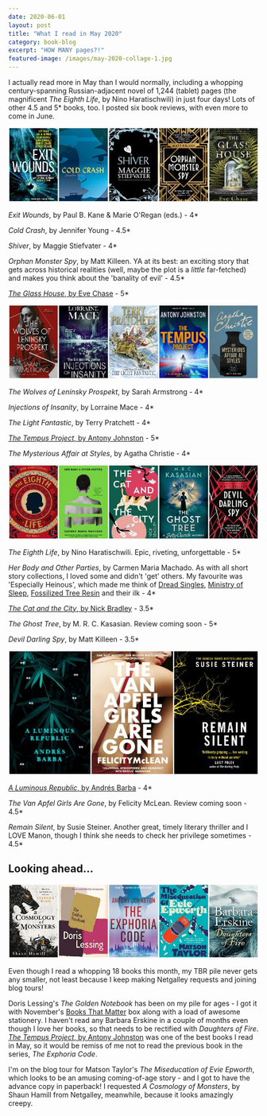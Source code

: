 ```yaml
---
date: 2020-06-01
layout: post
title: "What I read in May 2020"
category: book-blog
excerpt: "HOW MANY pages?!"
featured-image: /images/may-2020-collage-1.jpg
---
```


I actually read more in May than I would normally, including a whopping century-spanning Russian-adjacent novel of 1,244 (tablet) pages (the magnificent <cite>The Eighth Life</cite>, by Nino Haratischwili) in just four days! Lots of other 4.5 and 5* books, too. I posted six book reviews, with even more to come in June.

![Exit Wounds, Cold Crash, Shiver, Orphan Monster Spy, The Glass House](/images/may-2020-collage-1.jpg)

<cite>Exit Wounds</cite>, by Paul B. Kane & Marie O'Regan (eds.) - 4*

<cite>Cold Crash</cite>, by Jennifer Young - 4.5*

<cite>Shiver</cite>, by Maggie Stiefvater - 4*

<cite>Orphan Monster Spy</cite>, by Matt Killeen. YA at its best: an exciting story that gets across historical realities (well, maybe the plot is a *little* far-fetched) and makes you think about the 'banality of evil' - 4.5*

[<cite>The Glass House</cite>, by Eve Chase](/the-glass-house-by-eve-chase/) - 5*

![The Wolves of Leninsky Prospekt, Injections of Insanity, The Light Fantastic, The Tempus Project, The Mysterious Affair at Styles](/images/may-2020-collage-2.jpg)

<cite>The Wolves of Leninsky Prospekt</cite>, by Sarah Armstrong - 4*

<cite>Injections of Insanity</cite>, by Lorraine Mace - 4*

<cite>The Light Fantastic</cite>, by Terry Pratchett - 4*

[<cite>The Tempus Project</cite>, by Antony Johnston](/blog-tour-the-tempus-project/) - 5*

<cite>The Mysterious Affair at Styles</cite>, by Agatha Christie - 4*

![The Eighth Life, Her Body and Other Parties, The Cat and the City, The Ghost Tree, Devil Darling Spy](/images/may-2020-collage-3.jpg)

<cite>The Eighth Life</cite>, by Nino Haratischwili. Epic, riveting, unforgettable - 5*

<cite>Her Body and Other Parties</cite>, by Carmen Maria Machado. As with all short story collections, I loved some and didn't 'get' others. My favourite was 'Especially Heinous', which made me think of [Dread Singles](https://twitter.com/hottestsingles), [Ministry of Sleep](https://twitter.com/MIN_OF_SLEEP), [Fossilized Tree Resin](https://twitter.com/Jamberee13) and their ilk - 4*

[<cite>The Cat and the City</cite>, by Nick Bradley](/the-cat-and-the-city-by-nick-bradley/) - 3.5*

<cite>The Ghost Tree</cite>, by M. R. C. Kasasian. Review coming soon - 5*

<cite>Devil Darling Spy</cite>, by Matt Killeen - 3.5*

![A Luminous Republic, The Van Apfel Girls Are Gone, Remain Silent](/images/may-2020-collage-4.jpg)

[<cite>A Luminous Republic</cite>, by Andrés Barba](/a-luminous-republic-by-andres-barba/) - 4*

<cite>The Van Apfel Girls Are Gone</cite>, by Felicity McLean. Review coming soon - 4.5*

<cite>Remain Silent</cite>, by Susie Steiner. Another great, timely literary thriller and I LOVE Manon, though I think she needs to check her privilege sometimes - 4.5*

## Looking ahead...

![A Cosmology of Monsters, The Golden Notebook, The Exphoria Code, The Miseducation of Evie Epworth, Daughters of Fire](/images/may-2020-collage-5.jpg)

Even though I read a whopping 18 books this month, my TBR pile never gets any smaller, not least because I keep making Netgalley requests and joining blog tours!

Doris Lessing's <cite>The Golden Notebook</cite> has been on my pile for ages - I got it with November's [Books That Matter](https://www.booksthatmatter.co.uk/) box along with a load of awesome stationery. I haven't read any Barbara Erskine in a couple of months even though I love her books, so that needs to be rectified with <cite>Daughters of Fire</cite>. [<cite>The Tempus Project</cite>, by Antony Johnston](/blog-tour-the-tempus-project/) was one of the best books I read in May, so it would be remiss of me not to read the previous book in the series, <cite>The Exphoria Code</cite>.

I'm on the blog tour for Matson Taylor's <cite>The Miseducation of Evie Epworth</cite>, which looks to be an amusing coming-of-age story - and I got to have the advance copy in paperback! I requested <cite>A Cosmology of Monsters</cite>, by Shaun Hamill from Netgalley, meanwhile, because it looks amazingly creepy.
